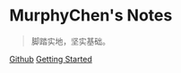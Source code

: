 <!-- <img src="https://cdn.jsdelivr.net/gh/hacker-c/Picture-Bed@main/avatar.jpg" alt="logo" style="zoom: 12%;" /> -->


# MurphyChen's Notes

> 脚踏实地，坚实基础。

[Github](https://github.com/Hacker-C/notes)
[Getting Started](/#quick-start)

<!-- ![color](#b3f7c1) -->
